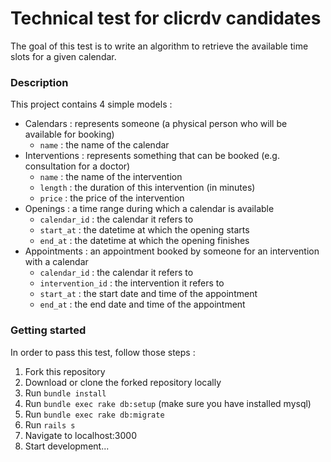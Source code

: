 # Technical test for clicrdv candidates

The goal of this test is to write an algorithm to retrieve the available time slots for a given calendar.

### Description

This project contains 4 simple models :
* Calendars : represents someone (a physical person who will be available for booking)
    * `name` : the name of the calendar  
* Interventions : represents something that can be booked (e.g. consultation for a doctor)
    * `name` : the name of the intervention
    * `length` : the duration of this intervention (in minutes)
    * `price` : the price of the intervention
* Openings : a time range during which a calendar is available
    * `calendar_id` : the calendar it refers to
    * `start_at` : the datetime at which the opening starts 
    * `end_at` : the datetime at which the opening finishes
* Appointments : an appointment booked by someone for an intervention with a calendar
    * `calendar_id` : the calendar it refers to
    * `intervention_id` : the intervention it refers to
    * `start_at` : the start date and time of the appointment
    * `end_at` : the end date and time of the appointment

### Getting started
In order to pass this test, follow those steps :

1. Fork this repository
2. Download or clone the forked repository locally
3. Run `bundle install`
4. Run `bundle exec rake db:setup` (make sure you have installed mysql)
5. Run `bundle exec rake db:migrate`
6. Run `rails s`
7. Navigate to localhost:3000
8. Start development...





